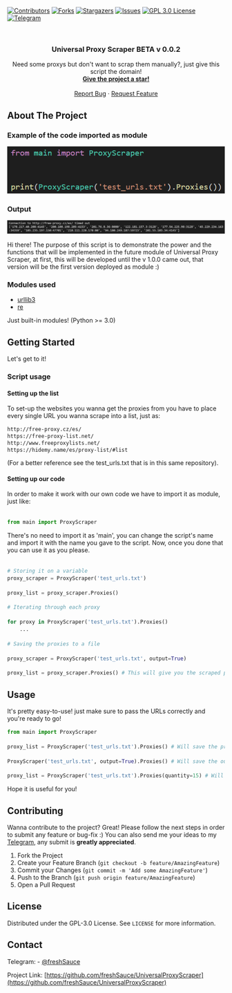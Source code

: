 <!-- PROJECT SHIELDS -->
<!--
*** I'm using markdown "reference style" links for readability.
*** Reference links are enclosed in brackets [ ] instead of parentheses ( ).
*** See the bottom of this document for the declaration of the reference variables
*** for contributors-url, forks-url, etc. This is an optional, concise syntax you may use.
*** https://www.markdownguide.org/basic-syntax/#reference-style-links
-->
[![Contributors][contributors-shield]][contributors-url]
[![Forks][forks-shield]][forks-url]
[![Stargazers][stars-shield]][stars-url]
[![Issues][issues-shield]][issues-url]
[![GPL 3.0 License][license-shield]][license-url]
[![Telegram][telegram-shield]][telegram-url]



<!-- PROJECT LOGO -->
<br />

  <h3 align="center">Universal Proxy Scraper BETA v 0.0.2</h3>

  <p align="center">
    Need some proxys but don't want to scrap them manually?, just give this script the domain!
    <br />
    <a href="https://github.com/freshSauce/UniversalProxyScraper"><strong>Give the project a star!</strong></a>
    <br />
    <br />
    <a href="https://github.com/freshSauce/UniversalProxyScraper/issues">Report Bug</a>
    ·
    <a href="https://github.com/freshSauce/UniversalProxyScraper/issues">Request Feature</a>
  </p>


<!-- ABOUT THE PROJECT -->
## About The Project

### Example of the code imported as module
[![Module][example-script]](https://github.com/freshSauce/UniversalProxyScraper/)

### Output
[![Output][example-output]](https://github.com/freshSauce/UniversalProxyScraper/)

Hi there! The purpose of this script is to demonstrate the power and the functions that will be implemented in the future module of Universal Proxy Scraper, at first, this will be developed until the v 1.0.0 came out, that version will be the first version deployed as module :)

### Modules used

* [urllib3](https://urllib3.readthedocs.io/)
* [re](https://docs.python.org/3/library/re.html)

Just built-in modules! (Python >= 3.0)

<!-- GETTING STARTED -->
## Getting Started

Let's get to it! 

### Script usage

#### Setting up the list

To set-up the websites you wanna get the proxies from you have to place every single URL you wanna scrape into a list, just as:

```
http://free-proxy.cz/es/
https://free-proxy-list.net/
http://www.freeproxylists.net/
https://hidemy.name/es/proxy-list/#list
```

(For a better reference see the test_urls.txt that is in this same repository).

#### Setting up our code

In order to make it work with our own code we have to import it as module, just like:
```python

from main import ProxyScraper

```
There's no need to import it as 'main', you can change the script's name and import it with the name you gave to the script.
Now, once you done that you can use it as you please.

```python

# Storing it on a variable
proxy_scraper = ProxyScraper('test_urls.txt')

proxy_list = proxy_scraper.Proxies()

# Iterating through each proxy

for proxy in ProxyScraper('test_urls.txt').Proxies()
    ...

# Saving the proxies to a file

proxy_scraper = ProxyScraper('test_urls.txt', output=True)

proxy_list = proxy_scraper.Proxies() # This will give you the scraped proxies and save them into a file.

```



<!-- USAGE EXAMPLES -->
## Usage

It's pretty easy-to-use! just make sure to pass the URLs correctly and you're ready to go!
```python
from main import ProxyScraper

proxy_list = ProxyScraper('test_urls.txt').Proxies() # Will save the proxies list on a variable

ProxyScraper('test_urls.txt', output=True).Proxies() # Will save the output into an output file

proxy_list = ProxyScraper('test_urls.txt').Proxies(quantity=15) # Will save 15 of the scraped proxies into a variable (10 by default)
```

Hope it is useful for you!

<!-- CONTRIBUTING -->
## Contributing

Wanna contribute to the project? Great! Please follow the next steps in order to submit any feature or bug-fix :) You can also send me your ideas to my [Telegram](https://t.me/freshSauce), any submit is **greatly appreciated**.

1. Fork the Project
2. Create your Feature Branch (`git checkout -b feature/AmazingFeature`)
3. Commit your Changes (`git commit -m 'Add some AmazingFeature'`)
4. Push to the Branch (`git push origin feature/AmazingFeature`)
5. Open a Pull Request



<!-- LICENSE -->
## License

Distributed under the GPL-3.0 License. See `LICENSE` for more information.



<!-- CONTACT -->
## Contact

Telegram: - [@freshSauce](https://t.me/freshSauce)

Project Link: [https://github.com/freshSauce/UniversalProxyScraper](https://github.com/freshSauce/UniversalProxyScraper)






<!-- MARKDOWN LINKS & IMAGES -->
<!-- https://www.markdownguide.org/basic-syntax/#reference-style-links -->
[contributors-shield]: https://img.shields.io/github/contributors/freshSauce/UniversalProxyScraper.svg?style=for-the-badge
[contributors-url]: https://github.com/freshSauce/UniversalProxyScraper/graphs/contributors
[forks-shield]: https://img.shields.io/github/forks/freshSauce/UniversalProxyScraper.svg?style=for-the-badge
[forks-url]: https://github.com/freshSauce/UniversalProxyScraper/network/members
[stars-shield]: https://img.shields.io/github/stars/freshSauce/UniversalProxyScraper.svg?style=for-the-badge
[stars-url]: https://github.com/freshSauce/UniversalProxyScraper/stargazers
[issues-shield]: https://img.shields.io/github/issues/freshSauce/UniversalProxyScraper.svg?style=for-the-badge
[issues-url]: https://github.com/freshSauce/UniversalProxyScraper/issues
[license-shield]: https://img.shields.io/github/license/freshSauce/UniversalProxyScraper.svg?style=for-the-badge
[license-url]: https://github.com/freshSauce/UniversalProxyScraper/blob/master/LICENSE.txt
[telegram-shield]: https://img.shields.io/badge/-@freshSauce-black?style=for-the-badge&logo=telegram&colorB=0af
[telegram-url]: https://t.me/freshSauce
[example-script]: images/example_script.png
[example-output]: images/example_output.png